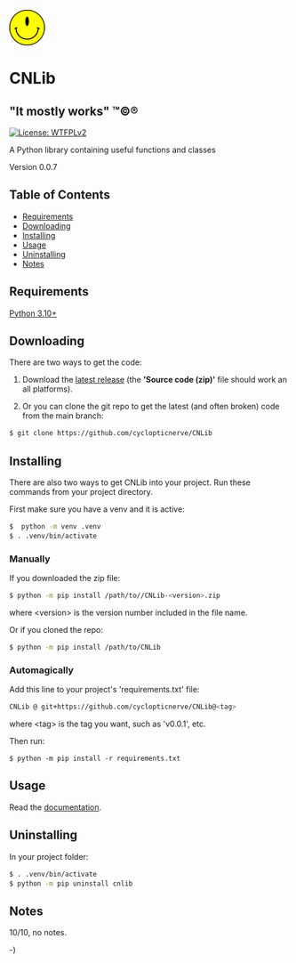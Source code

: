 <!----------------------------------------------------------------------------->
<!-- Project : CNLib                                           /          \  -->
<!-- Filename: README.md                                      |     ()     | -->
<!-- Date    : 06/12/2025                                     |            | -->
<!-- Author  : cyclopticnerve                                 |   \____/   | -->
<!-- License : WTFPLv2                                         \          /  -->
<!----------------------------------------------------------------------------->

![](images/cnlib.png)
# CNLib

## "It mostly works" ™©®

[![License: WTFPLv2](https://img.shields.io/badge/License-WTFPL-brightgreen.svg)](http://www.wtfpl.net)

<!-- __RM_SHORT_DESC__ -->
A Python library containing useful functions and classes 
<!-- __RM_SHORT_DESC__ -->

<!-- __RM_VERSION__ -->
Version 0.0.7
<!-- __RM_VERSION__ -->

<!-- ![alt-text](readme/screenshot.png) -->

## Table of Contents
- [Requirements](#requirements)
- [Downloading](#downloading)
- [Installing](#installing)
- [Usage](#usage)
- [Uninstalling](#uninstalling)
- [Notes](#notes)

## Requirements
<!-- __RM_DEPS__ -->
[Python 3.10+](https://python.org)
<!-- __RM_DEPS__ -->

## Downloading

There are two ways to get the code:

1. Download the [latest
release](https://github.com/cyclopticnerve/CNLib/releases/latest) (the
**'Source code (zip)'** file should work an all platforms).

2. Or you can clone the git repo to get the latest (and often broken) code from
   the main branch:
```bash
$ git clone https://github.com/cyclopticnerve/CNLib
```

## Installing
<!-- __RM_PKG__ -->
There are also two ways to get CNLib into your project.
Run these commands from your project directory.

First make sure you have a venv and it is active:
```bash
$  python -m venv .venv
$ . .venv/bin/activate
```

### Manually

If you downloaded the zip file:
```bash
$ python -m pip install /path/to//CNLib-<version>.zip
```
where \<version\> is the version number included in the file name.

Or if you cloned the repo:
```bash
$ python -m pip install /path/to/CNLib
```

### Automagically
Add this line to your project's 'requirements.txt' file:
```bash
CNLib @ git+https://github.com/cyclopticnerve/CNLib@<tag>
```
where \<tag\> is the tag you want, such as 'v0.0.1', etc.

Then run:
```
$ python -m pip install -r requirements.txt
```
<!-- __RM_PKG__ -->

## Usage
Read the [documentation](https://cyclopticnerve.github.io/CNLib/).

## Uninstalling
<!-- __RM_PKG__ -->
In your project folder:
```bash
$ . .venv/bin/activate
$ python -m pip uninstall cnlib
```
<!-- __RM_PKG__ -->

## Notes
10/10, no notes.

-)
<!-- -) -->
